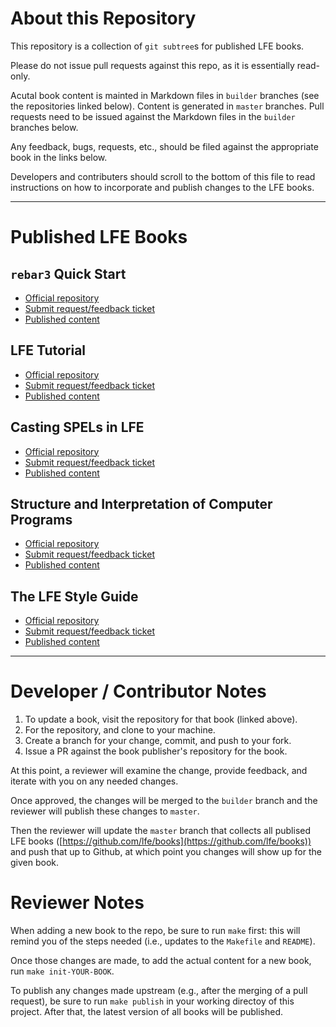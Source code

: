 # About this Repository

This repository is a collection of `git subtree`s for published LFE books.

Please do not issue pull requests against this repo, as it is essentially read-only.

Acutal book content is mainted in Markdown files in `builder` branches (see the repositories linked below). Content is generated in `master` branches. Pull requests need to be issued against the Markdown files in the `builder` branches below.

Any feedback, bugs, requests, etc., should be filed against the appropriate book in the links below.

Developers and contributers should scroll to the bottom of this file to read instructions on how to incorporate and publish changes to the LFE books.

---

# Published LFE Books

## `rebar3` Quick Start

* [Official repository](https://github.com/cnbbooks/lfe-rebar3-quick-start.git)
* [Submit request/feedback ticket](https://github.com/cnbbooks/lfe-rebar3-quick-start/issues/new)
* [Published content](https://lfe.io/books/rebar3-quick-start/)

## LFE Tutorial

* [Official repository](https://github.com/cnbbooks/lfe-tutorial.git)
* [Submit request/feedback ticket](https://github.com/cnbbooks/lfe-tutorial/issues/new)
* [Published content](https://lfe.io/books/tutorial/)

## Casting SPELs in LFE

* [Official repository](https://github.com/cnbbooks/lfe-casting-spels.git)
* [Submit request/feedback ticket](https://github.com/cnbbooks/lfe-casting-spels/issues/new)
* [Published content](https://lfe.io/books/casting-spels/)

## Structure and Interpretation of Computer Programs

* [Official repository](https://github.com/cnbbooks/lfe-sicp.git)
* [Submit request/feedback ticket](https://github.com/cnbbooks/lfe-sicp/issues/new)
* [Published content](https://lfe.io/books/sicp/)

## The LFE Style Guide

* [Official repository](https://github.com/cnbbooks/lfe-style-guide.git)
* [Submit request/feedback ticket](https://github.com/cnbbooks/style-guide/issues/new)
* [Published content](https://lfe.io/books/style-guide/)

---

# Developer / Contributor Notes

1. To update a book, visit the repository for that book (linked above).
1. For the repository, and clone to your machine.
1. Create a branch for your change, commit, and push to your fork.
1. Issue a PR against the book publisher's repository for the book.

At this point, a reviewer will examine the change, provide feedback, and iterate with you on any needed changes.

Once approved, the changes will be merged to the `builder` branch and the reviewer will publish these changes to `master`.

Then the reviewer will update the `master` branch that collects all publised LFE books ([https://github.com/lfe/books](https://github.com/lfe/books)) and push that up to Github, at which point you changes will show up for the given book.

# Reviewer Notes

When adding a new book to the repo, be sure to run `make` first: this will remind you of the steps needed (i.e., updates to the `Makefile` and `README`).

Once those changes are made, to add the actual content for a new book, run `make init-YOUR-BOOK`.

To publish any changes made upstream (e.g., after the merging of a pull request), be sure to run `make publish` in your working directoy of this project. After that, the latest version of all books will be published.
